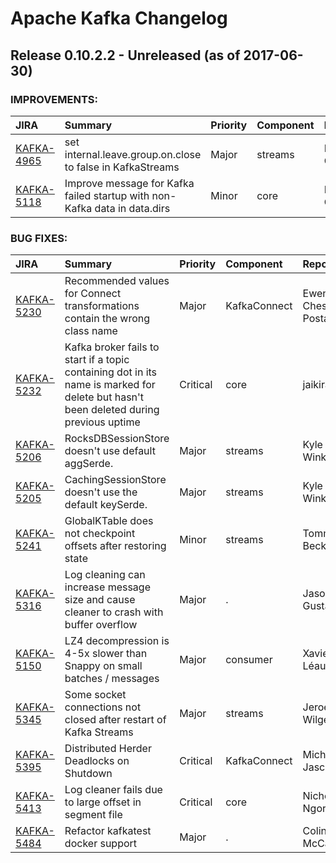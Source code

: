 
<!---
# Licensed to the Apache Software Foundation (ASF) under one
# or more contributor license agreements.  See the NOTICE file
# distributed with this work for additional information
# regarding copyright ownership.  The ASF licenses this file
# to you under the Apache License, Version 2.0 (the
# "License"); you may not use this file except in compliance
# with the License.  You may obtain a copy of the License at
#
#     http://www.apache.org/licenses/LICENSE-2.0
#
# Unless required by applicable law or agreed to in writing, software
# distributed under the License is distributed on an "AS IS" BASIS,
# WITHOUT WARRANTIES OR CONDITIONS OF ANY KIND, either express or implied.
# See the License for the specific language governing permissions and
# limitations under the License.
-->
# Apache Kafka Changelog

## Release 0.10.2.2 - Unreleased (as of 2017-06-30)



### IMPROVEMENTS:

| JIRA | Summary | Priority | Component | Reporter | Contributor |
|:---- |:---- | :--- |:---- |:---- |:---- |
| [KAFKA-4965](https://issues.apache.org/jira/browse/KAFKA-4965) | set internal.leave.group.on.close to false in KafkaStreams |  Major | streams | Damian Guy | Damian Guy |
| [KAFKA-5118](https://issues.apache.org/jira/browse/KAFKA-5118) | Improve message for Kafka failed startup with non-Kafka data in data.dirs |  Minor | core | Dustin Cote | huxihx |


### BUG FIXES:

| JIRA | Summary | Priority | Component | Reporter | Contributor |
|:---- |:---- | :--- |:---- |:---- |:---- |
| [KAFKA-5230](https://issues.apache.org/jira/browse/KAFKA-5230) | Recommended values for Connect transformations contain the wrong class name |  Major | KafkaConnect | Ewen Cheslack-Postava | Ewen Cheslack-Postava |
| [KAFKA-5232](https://issues.apache.org/jira/browse/KAFKA-5232) | Kafka broker fails to start if a topic containing dot in its name is marked for delete but hasn't been deleted during previous uptime |  Critical | core | jaikiran pai | jaikiran pai |
| [KAFKA-5206](https://issues.apache.org/jira/browse/KAFKA-5206) | RocksDBSessionStore doesn't use default aggSerde. |  Major | streams | Kyle Winkelman | Kyle Winkelman |
| [KAFKA-5205](https://issues.apache.org/jira/browse/KAFKA-5205) | CachingSessionStore doesn't use the default keySerde. |  Major | streams | Kyle Winkelman | Kyle Winkelman |
| [KAFKA-5241](https://issues.apache.org/jira/browse/KAFKA-5241) | GlobalKTable does not checkpoint offsets after restoring state |  Minor | streams | Tommy Becker | Tommy Becker |
| [KAFKA-5316](https://issues.apache.org/jira/browse/KAFKA-5316) | Log cleaning can increase message size and cause cleaner to crash with buffer overflow |  Major | . | Jason Gustafson | Jason Gustafson |
| [KAFKA-5150](https://issues.apache.org/jira/browse/KAFKA-5150) | LZ4 decompression is 4-5x slower than Snappy on small batches / messages |  Major | consumer | Xavier Léauté | Xavier Léauté |
| [KAFKA-5345](https://issues.apache.org/jira/browse/KAFKA-5345) | Some socket connections not closed after restart of Kafka Streams |  Major | streams | Jeroen van Wilgenburg | Rajini Sivaram |
| [KAFKA-5395](https://issues.apache.org/jira/browse/KAFKA-5395) | Distributed Herder Deadlocks on Shutdown |  Critical | KafkaConnect | Michael Jaschob | Rajini Sivaram |
| [KAFKA-5413](https://issues.apache.org/jira/browse/KAFKA-5413) | Log cleaner fails due to large offset in segment file |  Critical | core | Nicholas Ngorok | Kelvin Rutt |
| [KAFKA-5484](https://issues.apache.org/jira/browse/KAFKA-5484) | Refactor kafkatest docker support |  Major | . | Colin P. McCabe | Colin P. McCabe |


